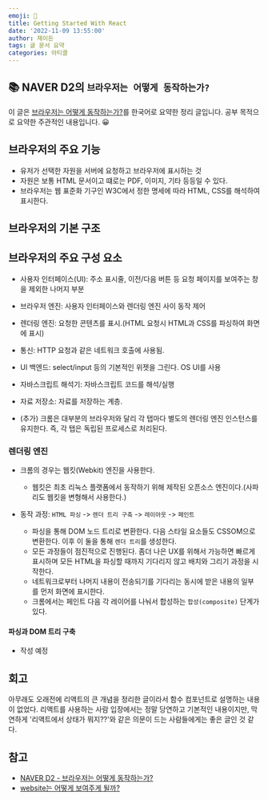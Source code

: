 ```yaml
---
emoji: 📖
title: Getting Started With React
date: '2022-11-09 13:55:00'
author: 제이든
tags: 글 문서 요약
categories: 아티클
---
```


## 📚 NAVER D2의 `브라우저는 어떻게 동작하는가?`

이 글은 [브라우저는 어떻게 동작하는가?](https://d2.naver.com/helloworld/59361)를 한국어로 요약한 정리 글입니다. 공부 목적으로 요약한 주관적인 내용입니다. 😀

## 브라우저의 주요 기능

- 유저가 선택한 자원을 서버에 요청하고 브라우저에 표시하는 것
- 자원은 보통 HTML 문서이고 떄로는 PDF, 이미지, 기타 등등일 수 있다.
- 브라우저는 웹 표준화 기구인 W3C에서 정한 명세에 따라 HTML, CSS를 해석하여 표시한다.

## 브라우저의 기본 구조

## 브라우저의 주요 구성 요소

- 사용자 인터페이스(UI): 주소 표시줄, 이전/다음 버튼 등 요청 페이지를 보여주는 창을 제외한 나머지 부분
- 브라우저 엔진: 사용자 인터페이스와 렌더링 엔진 사이 동작 제어
- 렌더링 엔진: 요청한 콘텐츠를 표시.(HTML 요청시 HTML과 CSS를 파싱하여 화면에 표시)
- 통신: HTTP 요청과 같은 네트워크 호출에 사용됨.
- UI 백엔드: select/input 등의 기본적인 위젯을 그린다. OS UI를 사용
- 자바스크립트 해석기: 자바스크립트 코드를 해석/실행
- 자료 저장소: 자료를 저장하는 계층.

- (추가) 크롬은 대부분의 브라우저와 달리 각 탭마다 별도의 렌더링 엔진 인스턴스를 유지한다. 즉, 각 탭은 독립된 프로세스로 처리된다.

### 렌더링 엔진

- 크롬의 경우는 웹킷(Webkit) 엔진을 사용한다.
  - 웹킷은 최초 리눅스 플랫폼에서 동작하기 위해 제작된 오픈소스 엔진이다.(사파리도 웹킷을 변형해서 사용한다.)

- 동작 과정: `HTML 파싱` -> `렌더 트리 구축` -> `레이아웃` -> `페인트`
  - 파싱을 통해 DOM 노드 트리로 변환한다. 다음 스타일 요소들도 CSSOM으로 변환한다. 이후 이 둘을 통해 `렌더 트리`를 생성한다.
  - 모든 과정들이 점진적으로 진행된다. 좀더 나은 UX를 위해서 가능하면 빠르게 표시하며 모든 HTML을 파싱할 때까지 기다리지 않고 배치와 그리기 과정을 시작한다.
  - 네트워크로부터 나머지 내용이 전송되기를 기다리는 동시에 받은 내용의 일부를 먼저 화면에 표시한다.
  - 크롬에서는 페인트 다음 각 레이어를 나눠서 합성하는 `합성(composite)` 단계가 있다.

#### 파싱과 DOM 트리 구축

- 작성 예정

## 회고

아무래도 오래전에 리액트의 큰 개념을 정리한 글이라서 함수 컴포넌트로 설명하는 내용이 없었다. 리액트를 사용하는 사람 입장에서는 정말 당연하고 기본적인 내용이지만, 막연하게 '리액트에서 상태가 뭐지??'와 같은 의문이 드는 사람들에게는 좋은 글인 것 같다.

## 참고

- [NAVER D2 - 브라우저는 어떻게 동작하는가?](https://d2.naver.com/helloworld/59361)
- [website는 어떻게 보여주게 될까?](https://pks2974.medium.com/website%EB%8A%94-%EC%96%B4%EB%96%BB%EA%B2%8C-%EB%B3%B4%EC%97%AC%EC%A3%BC%EA%B2%8C-%EB%90%A0%EA%B9%8C-f1193c844480)

```toc

```